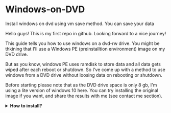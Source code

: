 # Windows-on-DVD
Install windows on dvd using vm save method. You can save your data


Hello guys! This is my first repo in github. Looking forward to a nice journey! 

This guide tells you how to use windows on a dvd-rw drive. 
You might be thkining that I'll use a Windows PE (preinstalltion environment) image on my DVD drive. 

But as you know, windows PE uses ramdisk to store data and all data gets wiped after each reboot or shutdown. So I've come up with a method to use windows from a DVD drive without loosing data on rebooting or shutdown.

Before starting please note that as the DVD drive space is only 8 gb, I'm using a lite version of windows 10 here. You can try installing the original image if you want, and share the results with me (see contact me section). 


<details> 

<summary><strong>How to install? </strong></summary>

Required Tools/Files:

1. A Dvd-rw drive (8 gb minimum) 
2. A linux live iso (Debian based):
   https://cdimage.debian.org/debian-cd/current-live/amd64/iso-hybrid/debian-live-11.6.0-amd64-xfce.iso
3. Windows 10 iso file:
   https://archive.org/download/windows-10-lite-edition-19h2-x64/Windows%2010%20Lite%20Edition%2019H2%20x64.iso 
4. Pc with minimum 4 gb ram. 

Installation guide:
https://github.com/Colmehurze/Windows-on-DVD/blob/main/part1.md

If you would like to ask me questions or provide your ideas:

My gmail: colmehurze@gmail.com
Contact me on telegram: https://t.me/colmehurze

If you can't open telegram link, open telegram app and search colmehurze. 

Thanos for viewing, See you in my next project! 


